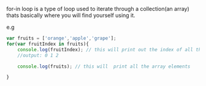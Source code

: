 for-in loop is a type of loop used to iterate through a collection(an array)
thats basically where you will find yourself using it.

e.g 
```javascript
var fruits = ['orange','apple','grape'];
for(var fruitIndex in fruits){
    console.log(fruitIndex); // this will print out the index of all the array elements
    //output: 0 1 2

    console.log(fruits); // this will  print all the array elements

}
```